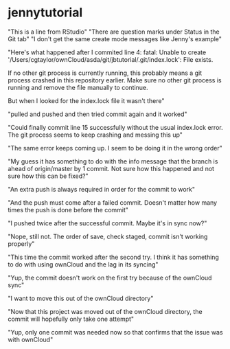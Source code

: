 # jennytutorial
"This is a line from RStudio"
"There are question marks under Status in the Git tab"
"I don't get the same create mode messages like Jenny's example"

"Here's what happened after I commited line 4:
fatal: Unable to create '/Users/cgtaylor/ownCloud/asda/git/jbtutorial/.git/index.lock': File exists.

If no other git process is currently running, this probably means a
git process crashed in this repository earlier. Make sure no other git
process is running and remove the file manually to continue.

But when I looked for the index.lock file it wasn't there"

"pulled and pushed and then tried commit again and it worked"

"Could finally commit line 15 successfully without the usual index.lock 
error.  The git process seems to keep crashing and messing this up"

"The same error keeps coming up.  I seem to be doing it in the wrong order"

"My guess it has something to do with the info message that the branch is 
ahead of origin/master by 1 commit.  Not sure how this happened and not sure how this can be fixed?"

"An extra push is always required in order for the commit to work"

"And the push must come after a failed commit.  Doesn't matter how many times the push is done before the commit"

"I pushed twice after the successful commit.  Maybe it's in sync now?"

"Nope, still not.  The order of save, check staged, commit isn't working properly"

"This time the commit worked after the second try.  I think it has something
to do with using ownCloud and the lag in its syncing"

"Yup, the commit doesn't work on the first try because of the ownCloud sync"

"I want to move this out of the ownCloud directory"

"Now that this project was moved out of the ownCloud directory, the commit will hopefully only take one attempt"

"Yup, only one commit was needed now so that confirms that the issue was with ownCloud"



